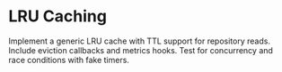 # LRU Caching
Implement a generic LRU cache with TTL support for repository reads. Include eviction callbacks and metrics hooks.
Test for concurrency and race conditions with fake timers.
